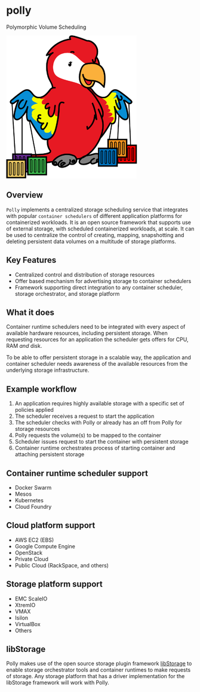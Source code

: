 # polly
Polymorphic Volume Scheduling

![polly](images/polly.png)

## Overview
`Polly` implements a centralized storage scheduling service that integrates with popular `container schedulers` of different application platforms for containerized workloads. It is an open source framework that supports use of external storage, with scheduled containerized workloads, at scale. It can be used to centralize the control of creating, mapping, snapshotting and deleting persistent data volumes on a multitude of storage platforms.

## Key Features
- Centralized control and distribution of storage resources
- Offer based mechanism for advertising storage to container schedulers
- Framework supporting direct integration to any container scheduler, storage orchestrator, and storage platform

## What it does
Container runtime schedulers need to be integrated with every aspect of available hardware resources, including persistent storage. When requesting resources for an application the scheduler gets offers for CPU, RAM _and_ disk.

To be able to offer persistent storage in a scalable way, the application and container scheduler needs awareness of the available resources from the underlying storage infrastructure.

## Example workflow

1. An application requires highly available storage with a specific set of policies applied
1. The scheduler receives a request to start the application
3. The scheduler checks with Polly or already has an off from Polly for storage resources
4. Polly requests the volume(s) to be mapped to the container
5. Scheduler issues request to start the container with persistent storage
6. Container runtime orchestrates process of starting container and attaching persistent storage

## Container runtime scheduler support
 - Docker Swarm
 - Mesos
 - Kubernetes
 - Cloud Foundry

## Cloud platform support
- AWS EC2 (EBS)
- Google Compute Engine
- OpenStack
 - Private Cloud
 - Public Cloud (RackSpace, and others)

## Storage platform support
 - EMC ScaleIO
 - XtremIO
 - VMAX
 - Isilon
 - VirtualBox
 - Others

## libStorage
Polly makes use of the open source storage plugin framework [libStorage](https://github.com/emccode/libstorage) to enable storage orchestrator tools and container runtimes to make requests of storage. Any storage platform that has a driver implementation for the libStorage framework will work with Polly.
